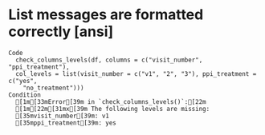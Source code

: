 # List messages are formatted correctly [ansi]

    Code
      check_columns_levels(df, columns = c("visit_number", "ppi_treatment"),
      col_levels = list(visit_number = c("v1", "2", "3"), ppi_treatment = c("yes",
        "no_treatment")))
    Condition
      [1m[33mError[39m in `check_columns_levels()`:[22m
      [1m[22m[31mx[39m The following levels are missing:
      [35mvisit_number[39m: v1
      [35mppi_treatment[39m: yes

